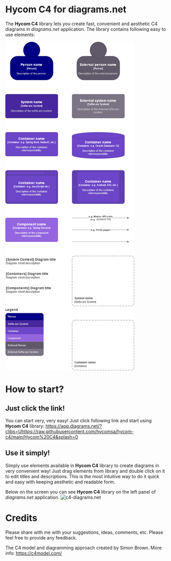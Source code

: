 # Hycom C4 for diagrams.net
The **Hycom C4** library lets you create fast, convenient and aesthetic C4 diagrams in *diagrams.net* application.
The library contains following easy to use elements:

![hycom-c4](/Hycom-C4.png)

# How to start?
## Just click the link!
You can start very, very easy! Just click following link and start using **Hycom C4** library: <a href="https://app.diagrams.net/?clibs=Uhttps://raw.githubusercontent.com/hycomsa/hycom-c4/main/Hycom%20C4&splash=0" target="_blank">https://app.diagrams.net/?clibs=Uhttps://raw.githubusercontent.com/hycomsa/hycom-c4/main/Hycom%20C4&splash=0</a>

## Use it simply!
Simply use elements available in **Hycom C4** library to create diagrams in very convenient way! Just drag elements from library and double click on it to edit titles and descriptions. This is the most intuitive way to do it quick and easy with keeping aesthetic and readable form.

Below on the screen you can see **Hycom C4** library on the left panel of *diagrams.net* application.
![c4-diagrams.net](/EasyC4-screen.png)


# Credits
Please share with me with your suggestions, ideas, comments, etc. Please feel free to provide any feedback.

The C4 model and diagramming approach created by Simon Brown. More info: https://c4model.com/
